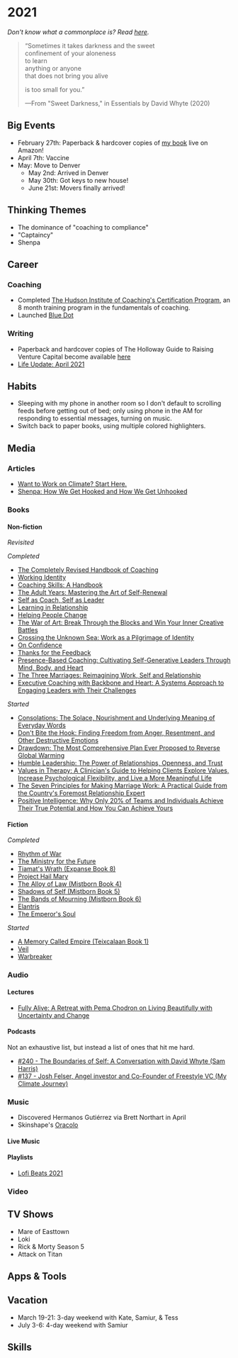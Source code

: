 # 2021
_Don't know what a commonplace is? Read [here](https://github.com/AndySparks/captains-log/blob/master/commonplace/wtf-is-a-commonplace.md)._

> “Sometimes it takes darkness and the sweet\
> confinement of your aloneness\
> to learn\
> anything or anyone\
> that does not bring you alive
> 
> is too small for you.”
> 
>  —From "Sweet Darkness," in Essentials by David Whyte (2020)

## Big Events
- February 27th: Paperback & hardcover copies of [my book](https://www.amazon.com/Holloway-Guide-Raising-Venture-Capital/dp/1952120217/) live on Amazon!
- April 7th: Vaccine
- May: Move to Denver
  - May 2nd: Arrived in Denver
  - May 30th: Got keys to new house!
  - June 21st: Movers finally arrived!

## Thinking Themes
- The dominance of "coaching to compliance"
- "Captaincy"
- Shenpa

## Career

### Coaching
- Completed [The Hudson Institute of Coaching's Certification Program](https://hudsoninstitute.com/individuals/coach-certification-program/), an 8 month training program in the fundamentals of coaching.
- Launched [Blue Dot](https://www.lookbluedot.com/)

### Writing
- Paperback and hardcover copies of The Holloway Guide to Raising Venture Capital become available [here](https://www.amazon.com/gp/product/1952120217)
- [Life Update: April 2021](https://www.andysparks.co/post/life-update-april-2021)

## Habits
- Sleeping with my phone in another room so I don't default to scrolling feeds before getting out of bed; only using phone in the AM for responding to essential messages, turning on music. 
- Switch back to paper books, using multiple colored highlighters. 

## Media

### Articles
- [Want to Work on Climate? Start Here.](https://susanfsu.medium.com/want-to-work-on-climate-start-here-14afbf3ccd74)
- [Shenpa: How We Get Hooked and How We Get Unhooked](https://www.lionsroar.com/how-we-get-hooked-shenpa-and-how-we-get-unhooked/)

### Books

#### Non-fiction

*Revisited*


*Completed*
- [The Completely Revised Handbook of Coaching](https://www.amazon.com/Completely-Revised-Handbook-Coaching-Developmental/dp/047090674X)
- [Working Identity](https://www.amazon.com/Working-Identity-Unconventional-Strategies-Reinventing/dp/1591394139)
- [Coaching Skills: A Handbook](https://www.amazon.com/COACHING-SKILLS-DEFINITIVE-Humanities-Counselling-dp-0335261922/dp/0335261922)
- [The Adult Years: Mastering the Art of Self-Renewal](https://www.amazon.com/Adult-Years-Mastering-Art-Self-Renewal/dp/0787948012)
- [Self as Coach, Self as Leader](https://www.amazon.com/Self-Coach-Leader-Developing-Develop/dp/1119562554)
- [Learning in Relationship](https://www.amazon.com/Learning-Relationship-Foundation-Personal-Professional/dp/1887259015)
- [Helping People Change](https://www.amazon.com/Helping-People-Change-Coaching-Compassion/dp/1633696561)
- [The War of Art: Break Through the Blocks and Win Your Inner Creative Battles](https://www.amazon.com/War-Art-Through-Creative-Battles/dp/1936891026/)
- [Crossing the Unknown Sea: Work as a Pilgrimage of Identity](https://www.amazon.com/Crossing-Sea-Work-Pilgrimage-Identity/dp/1573229148)
- [On Confidence](https://www.amazon.com/Confidence-thought-provoking-teaches-confidence-learnt/dp/0995573670)
- [Thanks for the Feedback](https://www.amazon.com/Thanks-Feedback-Science-Receiving-Well/dp/0670014664)
- [Presence-Based Coaching: Cultivating Self-Generative Leaders Through Mind, Body, and Heart](https://www.amazon.com/Presence-Based-Coaching-Cultivating-Self-Generative-Leaders/dp/0470325097)
- [The Three Marriages: Reimagining Work, Self and Relationship](https://www.amazon.com/Three-Marriages-Reimagining-Work-Relationship/dp/159448435X)
- [Executive Coaching with Backbone and Heart: A Systems Approach to Engaging Leaders with Their Challenges](https://www.amazon.com/Executive-Coaching-Backbone-Heart-Challenges/dp/0787986399)

*Started*
- [Consolations: The Solace, Nourishment and Underlying Meaning of Everyday Words](https://www.amazon.com/gp/product/1786897636/)
- [Don't Bite the Hook: Finding Freedom from Anger, Resentment, and Other Destructive Emotions](https://www.audible.com/pd/Dont-Bite-the-Hook-Audiobook/B077VWZHCG)
- [Drawdown: The Most Comprehensive Plan Ever Proposed to Reverse Global Warming](https://drawdown.org/the-book)
- [Humble Leadership: The Power of Relationships, Openness, and Trust](https://www.amazon.com/Humble-Leadership-Power-Relationships-Openness/dp/1523095385)
- [Values in Therapy: A Clinician's Guide to Helping Clients Explore Values, Increase Psychological Flexibility, and Live a More Meaningful Life](https://www.amazon.com/Values-Therapy-Clinicians-Psychological-Flexibility-ebook/dp/B07MT7DW5T)
- [The Seven Principles for Making Marriage Work: A Practical Guide from the Country's Foremost Relationship Expert](https://www.amazon.com/Seven-Principles-Making-Marriage-Work/dp/0553447718)
- [Positive Intelligence: Why Only 20% of Teams and Individuals Achieve Their True Potential and How You Can Achieve Yours](https://www.amazon.com/Positive-Intelligence-Individuals-Achieve-Potential/dp/1608322785)

#### Fiction

*Completed*
- [Rhythm of War](https://www.amazon.com/Rhythm-Stormlight-Archive-Brandon-Sanderson/dp/0765326388)
- [The Ministry for the Future](https://www.amazon.com/Ministry-Future-Kim-Stanley-Robinson/dp/0316300136)
- [Tiamat's Wrath (Expanse Book 8)](https://www.amazon.com/Tiamats-Wrath-Expanse-Book-8-ebook/dp/B07BVNVWL6)
- [Project Hail Mary](https://www.amazon.com/Project-Hail-Mary-Andy-Weir/dp/0593135202)
- [The Alloy of Law (Mistborn Book 4)](https://www.amazon.com/Alloy-Law-Mistborn-Novel/dp/0765368544)
- [Shadows of Self (Mistborn Book 5)](https://www.amazon.com/Shadows-Self-Mistborn-Brandon-Sanderson/dp/0765378566)
- [The Bands of Mourning (Mistborn Book 6)](https://www.amazon.com/Bands-Mourning-Mistborn-Novel-ebook/dp/B00R697BC8)
- [Elantris](https://www.amazon.com/Elantris-Brandon-Sanderson/dp/0765350378)
- [The Emperor's Soul](https://www.amazon.com/Emperors-Soul-Hugo-Award-Winner/dp/1616960922)

*Started*
- [A Memory Called Empire (Teixcalaan Book 1)](https://www.amazon.com/Memory-Called-Empire-Arkady-Martine-ebook/dp/B07C7BCB88)
- [Veil](https://www.amazon.com/Veil-Eliot-Peper-ebook/dp/B085PSTJNC)
- [Warbreaker](https://www.amazon.com/Warbreaker-Brandon-Sanderson/dp/0765360039)

### Audio

#### Lectures
- [Fully Alive: A Retreat with Pema Chodron on Living Beautifully with Uncertainty and Change](https://www.audible.com/pd/Fully-Alive-Audiobook/B077VJSJDL)

#### Podcasts
Not an exhaustive list, but instead a list of ones that hit me hard.

- [#240 - The Boundaries of Self: A Conversation with David Whyte (Sam Harris)](https://samharris.org/podcasts/240-boundaries-self/)
- [#137 - Josh Felser, Angel investor and Co-Founder of Freestyle VC (My Climate Journey)](https://www.myclimatejourney.co/episodes/josh-felser)

### Music
- Discovered Hermanos Gutiérrez via Brett Northart in April
- Skinshape's [Oracolo](https://open.spotify.com/album/3bxJayV6Df1njG1jUnIXfs?si=Z4hfluJJTBSEmZIYf3rXyQ&dl_branch=1)

#### Live Music


#### Playlists
- [Lofi Beats 2021](https://open.spotify.com/playlist/4VN7J0uq62foOhZndwOegy?si=3ffe56fcdc08443b)

### Video

## TV Shows
- Mare of Easttown
- Loki
- Rick & Morty Season 5
- Attack on Titan

## Apps & Tools

## Vacation
- March 19-21: 3-day weekend with Kate, Samiur, & Tess 
- July 3-6: 4-day weekend with Samiur

## Skills


